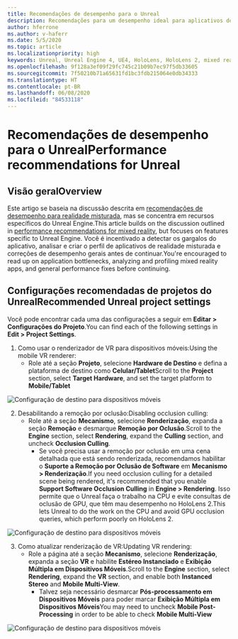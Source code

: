 ```yaml
---
title: Recomendações de desempenho para o Unreal
description: Recomendações para um desempenho ideal para aplicativos de realidade misturada no Unreal
author: hferrone
ms.author: v-haferr
ms.date: 5/5/2020
ms.topic: article
ms.localizationpriority: high
keywords: Unreal, Unreal Engine 4, UE4, HoloLens, HoloLens 2, mixed reality, performance, optimization, settings, documentation
ms.openlocfilehash: 9f128a3ef09f29fc745c21b09b7ec97f5db33605
ms.sourcegitcommit: 7f50210b71a65631fd1bc3fdb215064e0db34333
ms.translationtype: HT
ms.contentlocale: pt-BR
ms.lasthandoff: 06/08/2020
ms.locfileid: "84533118"
---
```

# <a name="performance-recommendations-for-unreal"></a><span data-ttu-id="f5537-104">Recomendações de desempenho para o Unreal</span><span class="sxs-lookup"><span data-stu-id="f5537-104">Performance recommendations for Unreal</span></span>

## <a name="overview"></a><span data-ttu-id="f5537-105">Visão geral</span><span class="sxs-lookup"><span data-stu-id="f5537-105">Overview</span></span>

<span data-ttu-id="f5537-106">Este artigo se baseia na discussão descrita em [recomendações de desempenho para realidade misturada](understanding-performance-for-mixed-reality.md), mas se concentra em recursos específicos do Unreal Engine.</span><span class="sxs-lookup"><span data-stu-id="f5537-106">This article builds on the discussion outlined in [performance recommendations for mixed reality](understanding-performance-for-mixed-reality.md), but focuses on features specific to Unreal Engine.</span></span> <span data-ttu-id="f5537-107">Você é incentivado a detectar os gargalos do aplicativo, analisar e criar o perfil de aplicativos de realidade misturada e correções de desempenho gerais antes de continuar.</span><span class="sxs-lookup"><span data-stu-id="f5537-107">You're encouraged to read up on application bottlenecks, analyzing and profiling mixed reality apps, and general performance fixes before continuing.</span></span>

## <a name="recommended-unreal-project-settings"></a><span data-ttu-id="f5537-108">Configurações recomendadas de projetos do Unreal</span><span class="sxs-lookup"><span data-stu-id="f5537-108">Recommended Unreal project settings</span></span>
<span data-ttu-id="f5537-109">Você pode encontrar cada uma das configurações a seguir em **Editar > Configurações do Projeto**.</span><span class="sxs-lookup"><span data-stu-id="f5537-109">You can find each of the following settings in **Edit > Project Settings**.</span></span>

1. <span data-ttu-id="f5537-110">Como usar o renderizador de VR para dispositivos móveis:</span><span class="sxs-lookup"><span data-stu-id="f5537-110">Using the mobile VR renderer:</span></span>
    * <span data-ttu-id="f5537-111">Role até a seção **Projeto**, selecione **Hardware de Destino** e defina a plataforma de destino como **Celular/Tablet**</span><span class="sxs-lookup"><span data-stu-id="f5537-111">Scroll to the **Project** section, select **Target Hardware**, and set the target platform to **Mobile/Tablet**</span></span>

![Configuração de destino para dispositivos móveis](images/unreal/performance-recommendations-img-01.png)

2. <span data-ttu-id="f5537-113">Desabilitando a remoção por oclusão:</span><span class="sxs-lookup"><span data-stu-id="f5537-113">Disabling occlusion culling:</span></span>
    * <span data-ttu-id="f5537-114">Role até a seção **Mecanismo**, selecione **Renderização**, expanda a seção **Remoção** e desmarque **Remoção por Oclusão**.</span><span class="sxs-lookup"><span data-stu-id="f5537-114">Scroll to the **Engine** section, select **Rendering**, expand the **Culling** section, and uncheck **Occlusion Culling**.</span></span>
        + <span data-ttu-id="f5537-115">Se você precisa usar a remoção por oclusão em uma cena detalhada que está sendo renderizada, recomendamos habilitar o **Suporte a Remoção por Oclusão de Software** em **Mecanismo > Renderização**.</span><span class="sxs-lookup"><span data-stu-id="f5537-115">If you need occlusion culling for a detailed scene being rendered, it's recommended that you enable **Support Software Occlusion Culling** in **Engine > Rendering**.</span></span> <span data-ttu-id="f5537-116">Isso permite que o Unreal faça o trabalho na CPU e evite consultas de oclusão de GPU, que têm mau desempenho no HoloLens 2.</span><span class="sxs-lookup"><span data-stu-id="f5537-116">This lets Unreal to do the work on the CPU and avoid GPU occlusion queries, which perform poorly on HoloLens 2.</span></span>

![Configuração de destino para dispositivos móveis](images/unreal/performance-recommendations-img-02.png)

3. <span data-ttu-id="f5537-118">Como atualizar renderização de VR:</span><span class="sxs-lookup"><span data-stu-id="f5537-118">Updating VR rendering:</span></span>
    * <span data-ttu-id="f5537-119">Role a página até a seção **Mecanismo**, selecione **Renderização**, expanda a seção **VR** e habilite **Estéreo Instanciado** e **Exibição Múltipla em Dispositivos Móveis**.</span><span class="sxs-lookup"><span data-stu-id="f5537-119">Scroll to the **Engine** section, select **Rendering**, expand the **VR** section, and enable both **Instanced Stereo** and **Mobile Multi-View**.</span></span>
        + <span data-ttu-id="f5537-120">Talvez seja necessário desmarcar **Pós-processamento em Dispositivos Móveis** para poder marcar **Exibição Múltipla em Dispositivos Móveis**</span><span class="sxs-lookup"><span data-stu-id="f5537-120">You may need to uncheck **Mobile Post-Processing** in order to be able to check **Mobile Multi-View**</span></span>

![Configuração de destino para dispositivos móveis](images/unreal/performance-recommendations-img-03.png)
